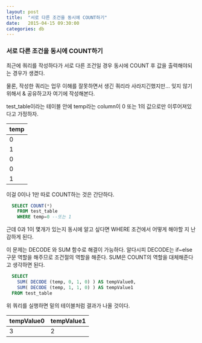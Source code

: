 ```yaml
---
layout: post
title:  "서로 다른 조건을 동시에 COUNT하기"
date:   2015-04-15 09:30:00
categories: db
---
```



### 서로 다른 조건을 동시에 COUNT하기
  
최근에 쿼리를 작성하다가 서로 다른 조건일 경우 동시에 COUNT 후
값을 출력해야되는 경우가 생겼다.

물론, 작성한 쿼리는 업무 이해를 잘못하면서 생긴 쿼리라 사라지긴했지만...
잊지 않기 위해서 & 공유하고자 여기에 작성해본다.

test_table이라는 테이블 안에 temp라는 column이 0 또는 1의 값으로만 이루어져있다고 가정하자.

temp|
----|
0   |
1   |
0   |
0   |
1   |

이걸 0이나 1만 따로 COUNT하는 것은 간단하다.

```sql
  SELECT COUNT(*)
    FROM test_table
    WHERE temp=0 --또는 1
```

근데 0과 1이 몇개가 있는지 동시에 알고 싶다면
WHERE 조건에서 어떻게 해야할 지 난감하게 된다.

이 문제는 DECODE 와 SUM 함수로 해결이 가능하다.
알다시피 DECODE는 if~else 구문 역할을 해주므로 조건절의 역할을 해준다.
SUM은 COUNT의 역할을 대체해준다고 생각하면 된다.

```sql
  SELECT
    SUM( DECODE (temp, 0, 1, 0) ) AS tempValue0,
    SUM( DECODE (temp, 1, 1, 0) ) AS tempValue1
  FROM test_table
```

위 쿼리를 실행하면 밑의 테이블처럼 결과가 나올 것이다.

tempValue0 | tempValue1
-----------|------------
3         |2
